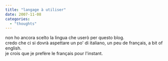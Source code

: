 ```yaml
---
title: "langage à utiliser"
date: 2007-11-08
categories: 
  - "thoughts"
---
```


non ho ancora scelto la lingua che userò per questo blog.  
credo che ci si dovrà aspettare un po' di italiano, un peu de français, a bit of english.  
je crois que je prefère le français pour l'instant.
